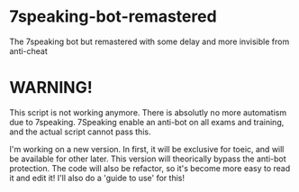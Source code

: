 # 7speaking-bot-remastered
The 7speaking bot but remastered with some delay and more invisible from anti-cheat

# WARNING!
This script is not working anymore. There is absolutly no more automatism due to 7speaking.
7Speaking enable an anti-bot on all exams and training, and the actual script cannot pass this.

I'm working on a new version. In first, it will be exclusive for toeic, and will be available for other later.
This version will theorically bypass the anti-bot protection.
The code will also be refactor, so it's become more easy to read it and edit it!
I'll also do a 'guide to use' for this!
